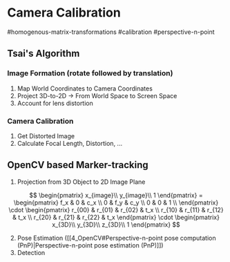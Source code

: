# Camera Calibration

#homogenous-matrix-transformations #calibration #perspective-n-point
## Tsai's Algorithm
### Image Formation (rotate followed by translation)
1. Map World Coordinates to Camera Coordinates
2. Project 3D-to-2D → From World Space to Screen Space
3. Account for lens distortion

### Camera Calibration
1. Get Distorted Image
2. Calculate Focal Length, Distortion, ...

## OpenCV based Marker-tracking
1. Projection from 3D Object to 2D Image Plane 

$$
	\begin{pmatrix}
	x_{image}\\
	y_{image}\\
	1
	\end{pmatrix} 
	= 
	\begin{pmatrix}
	f_x & 0 & c_x \\
	0 & f_y & c_y \\
	0 & 0 & 1 \\
	\end{pmatrix} 
	\cdot
	\begin{pmatrix}
	r_{00} & r_{01} & r_{02} & t_x \\
	r_{10} & r_{11} & r_{12} & t_x \\
	r_{20} & r_{21} & r_{22} & t_x
	\end{pmatrix} 
	\cdot
	\begin{pmatrix}
	x_{3D}\\
	y_{3D}\\
	z_{3D}\\
	1
	\end{pmatrix} 
$$

2. Pose Estimation ([[4_OpenCV#Perspective-n-point pose computation (PnP)|Perspective-n-point pose estimation (PnP)]])
3. Detection


